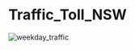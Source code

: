 # Traffic_Toll_NSW

![weekday_traffic](https://user-images.githubusercontent.com/62376291/157602790-7e7d7249-ddf1-4bb7-9b75-4ec92077ef95.png)

